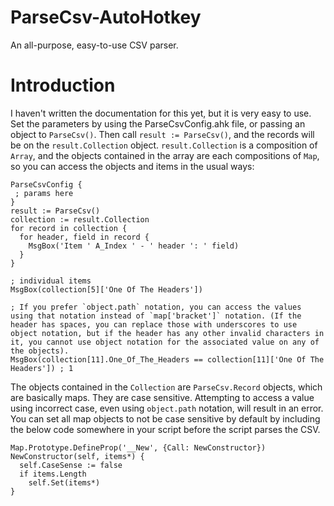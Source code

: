 # ParseCsv-AutoHotkey
An all-purpose, easy-to-use CSV parser.

# Introduction
I haven't written the documentation for this yet, but it is very easy to use. Set the parameters by using the ParseCsvConfig.ahk file, or passing an object to `ParseCsv()`. Then call `result := ParseCsv()`, and the records will be on the `result.Collection` object. `result.Collection` is a composition of `Array`, and the objects contained in the array are each compositions of `Map`, so you can access the objects and items in the usual ways:
```ahk
ParseCsvConfig {
 ; params here
}
result := ParseCsv()
collection := result.Collection
for record in collection {
  for header, field in record {
    MsgBox('Item ' A_Index ' - ' header ': ' field)
  }
}

; individual items
MsgBox(collection[5]['One Of The Headers'])

; If you prefer `object.path` notation, you can access the values using that notation instead of `map['bracket']` notation. (If the header has spaces, you can replace those with underscores to use object notation, but if the header has any other invalid characters in it, you cannot use object notation for the associated value on any of the objects).
MsgBox(collection[11].One_Of_The_Headers == collection[11]['One Of The Headers']) ; 1
```

The objects contained in the `Collection` are `ParseCsv.Record` objects, which are basically maps. They are case sensitive. Attempting to access a value using incorrect case, even using `object.path` notation, will result in an error. You can set all map objects to not be case sensitive by default by including the below code somewhere in your script before the script parses the CSV.

```
Map.Prototype.DefineProp('__New', {Call: NewConstructor})
NewConstructor(self, items*) {
  self.CaseSense := false
  if items.Length
    self.Set(items*)
}
```
